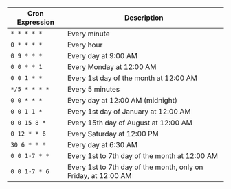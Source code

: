 | Cron Expression | Description                                                    |
|-----------------|----------------------------------------------------------------|
| `* * * * *`     | Every minute                                                   |
| `0 * * * *`     | Every hour                                                     |
| `0 9 * * *`     | Every day at 9:00 AM                                           |
| `0 0 * * 1`     | Every Monday at 12:00 AM                                       |
| `0 0 1 * *`     | Every 1st day of the month at 12:00 AM                         |
| `*/5 * * * *`   | Every 5 minutes                                                |
| `0 0 * * *`     | Every day at 12:00 AM (midnight)                               |
| `0 0 1 1 *`     | Every 1st day of January at 12:00 AM                           |
| `0 0 15 8 *`    | Every 15th day of August at 12:00 AM                           |
| `0 12 * * 6`    | Every Saturday at 12:00 PM                                     |
| `30 6 * * *`    | Every day at 6:30 AM                                           |
| `0 0 1-7 * *`   | Every 1st to 7th day of the month at 12:00 AM                  |
| `0 0 1-7 * 6`   | Every 1st to 7th day of the month, only on Friday, at 12:00 AM |